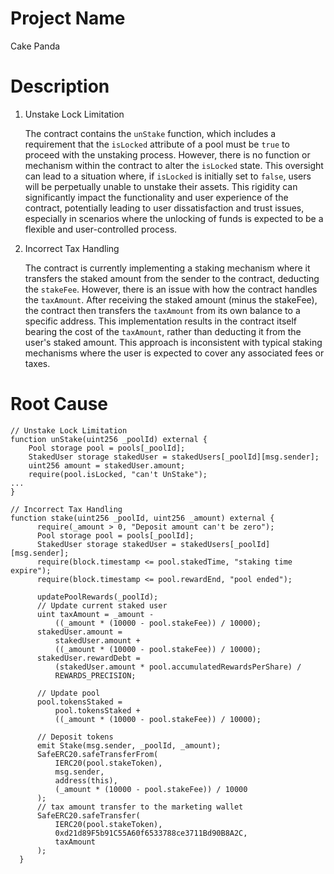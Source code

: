 # Project Name
Cake Panda

# Description
1. Unstake Lock Limitation
    
    The contract contains the `unStake` function, which includes a requirement that the `isLocked` attribute of a pool must be `true` to proceed with the unstaking process. However, there is no function or mechanism within the contract to alter the `isLocked` state. This oversight can lead to a situation where, if `isLocked` is initially set to `false`, users will be perpetually unable to unstake their assets. This rigidity can significantly impact the functionality and user experience of the contract, potentially leading to user dissatisfaction and trust issues, especially in scenarios where the unlocking of funds is expected to be a flexible and user-controlled process.
    
2. Incorrect Tax Handling
    
    The contract is currently implementing a staking mechanism where it transfers the staked amount from the sender to the contract, deducting the `stakeFee`. However, there is an issue with how the contract handles the `taxAmount`. After receiving the staked amount (minus the stakeFee), the contract then transfers the `taxAmount` from its own balance to a specific address. This implementation results in the contract itself bearing the cost of the `taxAmount`, rather than deducting it from the user's staked amount. This approach is inconsistent with typical staking mechanisms where the user is expected to cover any associated fees or taxes.

# Root Cause
```solidity
// Unstake Lock Limitation
function unStake(uint256 _poolId) external {
    Pool storage pool = pools[_poolId];
    StakedUser storage stakedUser = stakedUsers[_poolId][msg.sender];
    uint256 amount = stakedUser.amount;
    require(pool.isLocked, "can't UnStake");
...
}

// Incorrect Tax Handling
function stake(uint256 _poolId, uint256 _amount) external {
      require(_amount > 0, "Deposit amount can't be zero");
      Pool storage pool = pools[_poolId];
      StakedUser storage stakedUser = stakedUsers[_poolId][msg.sender];
      require(block.timestamp <= pool.stakedTime, "staking time expire");
      require(block.timestamp <= pool.rewardEnd, "pool ended");

      updatePoolRewards(_poolId);
      // Update current staked user
      uint taxAmount = _amount -
          ((_amount * (10000 - pool.stakeFee)) / 10000);
      stakedUser.amount =
          stakedUser.amount +
          ((_amount * (10000 - pool.stakeFee)) / 10000);
      stakedUser.rewardDebt =
          (stakedUser.amount * pool.accumulatedRewardsPerShare) /
          REWARDS_PRECISION;

      // Update pool
      pool.tokensStaked =
          pool.tokensStaked +
          ((_amount * (10000 - pool.stakeFee)) / 10000);

      // Deposit tokens
      emit Stake(msg.sender, _poolId, _amount);
      SafeERC20.safeTransferFrom(
          IERC20(pool.stakeToken),
          msg.sender,
          address(this),
          (_amount * (10000 - pool.stakeFee)) / 10000
      );
      // tax amount transfer to the marketing wallet
      SafeERC20.safeTransfer(
          IERC20(pool.stakeToken),
          0xd21d89F5b91C55A60f6533788ce3711Bd90B8A2C,
          taxAmount
      );
  }